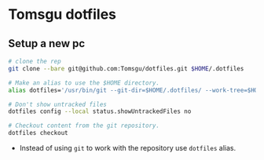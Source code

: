 # Tomsgu dotfiles

## Setup a new pc
```sh
# clone the rep
git clone --bare git@github.com:Tomsgu/dotfiles.git $HOME/.dotfiles
```

```sh
# Make an alias to use the $HOME directory.
alias dotfiles='/usr/bin/git --git-dir=$HOME/.dotfiles/ --work-tree=$HOME'
```

```sh
# Don't show untracked files 
dotfiles config --local status.showUntrackedFiles no
```  

```sh
# Checkout content from the git repository.
dotfiles checkout
```

* Instead of using `git` to work with the repository use `dotfiles` alias.
